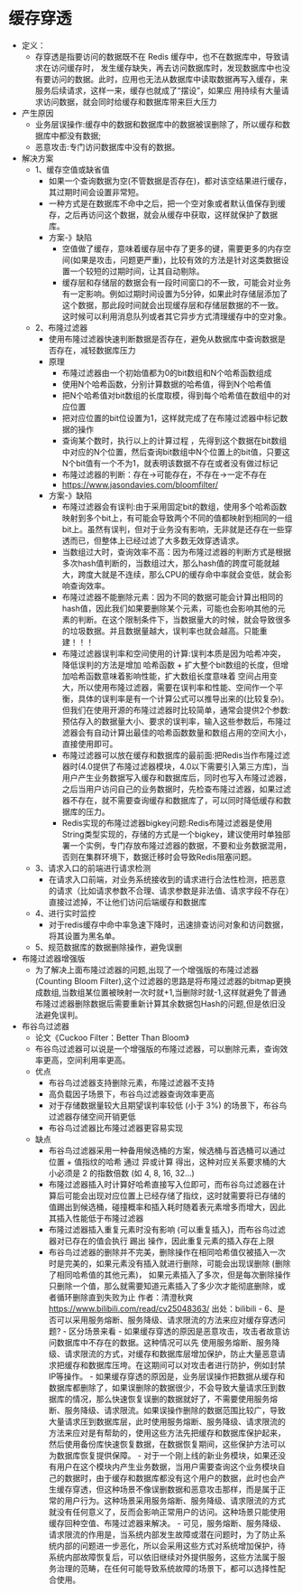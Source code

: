 # 缓存穿透
- 定义：
  - 存穿透是指要访问的数据既不在 Redis 缓存中，也不在数据库中，导致请求在访问缓存时， 发生缓存缺失，再去访问数据库时，发现数据库中也没有要访问的数据。此时，应用也无法从数据库中读取数据再写入缓存，来服务后续请求，这样一来，缓存也就成了“摆设”，如果应 用持续有大量请求访问数据，就会同时给缓存和数据库带来巨大压力
- 产生原因
  - 业务层误操作:缓存中的数据和数据库中的数据被误删除了，所以缓存和数据库中都没有数据; 
  - 恶意攻击:专门访问数据库中没有的数据。
- 解决方案
  - 1、缓存空值或缺省值
    - 如果一个查询数据为空(不管数据是否存在)，都对该空结果进行缓存，其过期时间会设置非常短。
    - 一种方式是在数据库不命中之后，把一个空对象或者默认值保存到缓存，之后再访问这个数据，就会从缓存中获取，这样就保护了数据库。
    - 方案-》缺陷
      - 空值做了缓存，意味着缓存层中存了更多的键，需要更多的内存空间(如果是攻击，问题更严重)，比较有效的方法是针对这类数据设置一个较短的过期时间，让其自动剔除。 
      - 缓存层和存储层的数据会有一段时间窗口的不一致，可能会对业务有一定影响。例如过期时间设置为5分钟，如果此时存储层添加了这个数据，那此段时间就会出现缓存层和存储层数据的不一致。 这时候可以利用消息队列或者其它异步方式清理缓存中的空对象。
  - 2、布隆过滤器
    - 使用布隆过滤器快速判断数据是否存在，避免从数据库中查询数据是否存在，减轻数据库压力
    - 原理
      - 布隆过滤器由一个初始值都为0的bit数组和N个哈希函数组成
      - 使用N个哈希函数，分别计算数据的哈希值，得到N个哈希值
      - 把N个哈希值对bit数组的长度取模，得到每个哈希值在数组中的对应位置
      - 把对应位置的bit位设置为1，这样就完成了在布隆过滤器中标记数据的操作
      - 查询某个数时，执行以上的计算过程 ，先得到这个数据在bit数组中对应的N个位置，然后查询bit数组中N个位置上的bit值，只要这N个bit值有一个不为1，就表明该数据不存在或者没有做过标记
      - 布隆过滤器的判断：存在->可能存在，不存在->一定不存在
      - https://www.jasondavies.com/bloomfilter/
    - 方案-》缺陷
      - 布隆过滤器会有误判:由于采用固定bit的数组，使用多个哈希函数映射到多个bit上，有可能会导致两个不同的值都映射到相同的一组bit上。虽然有误判，但对于业务没有影响，无非就是还存在一些穿透而已，但整体上已经过滤了大多数无效穿透请求。
      - 当数组过大时，查询效率不高：因为布隆过滤器的判断方式是根据多次hash值判断的，当数组过大，那么hash值的跨度可能就越大，跨度大就是不连续，那么CPU的缓存命中率就会变低，就会影响查询效率。
      - 布隆过滤器不能删除元素：因为不同的数据可能会计算出相同的hash值，因此我们如果要删除某个元素，可能也会影响其他的元素的判断。在这个限制条件下，当数据量大的时候，就会导致很多的垃圾数据。并且数据量越大，误判率也就会越高。只能重建！！！
      - 布隆过滤器误判率和空间使用的计算:误判本质是因为哈希冲突，降低误判的方法是增加 哈希函数 + 扩大整个bit数组的长度，但增加哈希函数意味着影响性能，扩大数组长度意味着 空间占用变大，所以使用布隆过滤器，需要在误判率和性能、空间作一个平衡，具体的误判率是有一个计算公式可以推导出来的(比较复杂)。但我们在使用开源的布隆过滤器时比较简单，通常会提供2个参数:预估存入的数据量大小、要求的误判率，输入这些参数后，布隆过滤器会有自动计算出最佳的哈希函数数量和数组占用的空间大小，直接使用即可。 
      - 布隆过滤器可以放在缓存和数据库的最前面:把Redis当作布隆过滤器时(4.0提供了布隆过滤器模块，4.0以下需要引入第三方库)，当用户产生业务数据写入缓存和数据库后，同时也写入布隆过滤器，之后当用户访问自己的业务数据时，先检查布隆过滤器，如果过滤器不存在，就不需要查询缓存和数据库了，可以同时降低缓存和数据库的压力。
      - Redis实现的布隆过滤器bigkey问题:Redis布隆过滤器是使用String类型实现的，存储的方式是一个bigkey，建议使用时单独部署一个实例，专门存放布隆过滤器的数据，不要和业务数据混用，否则在集群环境下，数据迁移时会导致Redis阻塞问题。
  - 3、请求入口的前端进行请求检测
    - 在请求入口前端，对业务系统接收到的请求进行合法性检测，把恶意的请求（比如请求参数不合理、请求参数是非法值、请求字段不存在）直接过滤掉，不让他们访问后端缓存和数据库
  - 4、进行实时监控
    - 对于redis缓存中命中率急速下降时，迅速排查访问对象和访问数据，将其设置为黑名单。
  - 5、规范数据库的数据删除操作，避免误删
- 布隆过滤器增强版
  - 为了解决上面布隆过滤器的问题,出现了一个增强版的布隆过滤器(Counting Bloom Filter),这个过滤器的思路是将布隆过滤器的bitmap更换成数组,当数组某位置被映射一次时就+1,当删除时就-1,这样就避免了普通布隆过滤器删除数据后需要重新计算其余数据包Hash的问题,但是依旧没法避免误判。 
- 布谷鸟过滤器
  - 论文《Cuckoo Filter：Better Than Bloom》
  - 布谷鸟过滤器可以说是一个增强版的布隆过滤器，可以删除元素，查询效率更高，空间利用率更高。
  - 优点
    - 布谷鸟过滤器支持删除元素，布隆过滤器不支持 
    - 高负载因子场景下，布谷鸟过滤器查询效率更高 
    - 对于存储数据量较大且期望误判率较低 (小于 3%) 的场景下，布谷鸟过滤器存储空间开销更低 
    - 布谷鸟过滤器比布隆过滤器更容易实现
  - 缺点
    - 布谷鸟过滤器采用一种备用候选桶的方案，候选桶与首选桶可以通过 位置 + 值指纹的哈希 通过 异或计算 得出，这种对应关系要求桶的大小必须是 2 的指数倍数 (如 4, 8, 16, 32...)
    - 布隆过滤器插入时计算好哈希直接写入位即可，而布谷鸟过滤器在计算后可能会出现对应位置上已经存储了指纹，这时就需要将已存储的值踢出到候选桶，碰撞概率和插入耗时随着表元素增多而增大，因此其插入性能低于布隆过滤器 
    - 布隆过滤器插入重复元素时没有影响 (可以重复插入)，而布谷鸟过滤器对已存在的值会执行 踢出 操作，因此重复元素的插入存在上限 
    - 布谷鸟过滤器的删除并不完美，删除操作在相同哈希值仅被插入一次时是完美的，如果元素没有插入就进行删除，可能会出现误删除 (删除了相同哈希值的其他元素)， 如果元素插入了多次，但是每次删除操作只删除一个值，那么就需要知道元素插入了多少次才能彻底删除，或者循环删除直到失败为止 作者：清澄秋爽 https://www.bilibili.com/read/cv25048363/ 出处：bilibili
          - 6、是否可以采用服务熔断、服务降级、请求限流的方法来应对缓存穿透问题?
            - 区分场景来看
              - 如果缓存穿透的原因是恶意攻击，攻击者故意访问数据库中不存在的数据。这种情况可以先 使用服务熔断、服务降级、请求限流的方式，对缓存和数据库层增加保护，防止大量恶意请 求把缓存和数据库压垮。在这期间可以对攻击者进行防护，例如封禁IP等操作。
              - 如果缓存穿透的原因是，业务层误操作把数据从缓存和数据库都删除了，如果误删除的数据很少，不会导致大量请求压到数据库的情况，那么快速恢复误删的数据就好了，不需要使用服务熔断、服务降级、请求限流。如果误操作删除的数据范围比较广，导致大量请求压到数据库层，此时使用服务熔断、服务降级、请求限流的方法来应对是有帮助的，使用这些方法先把缓存和数据库保护起来，然后使用备份库快速恢复数据，在数据恢复期间，这些保护方法可以为数据库恢复提供保障。
              - 对于一个刚上线的新业务模块，如果还没有用户在这个模块内产生业务数据，当用户需要查询这个业务模块自己的数据时，由于缓存和数据库都没有这个用户的数据，此时也会产生缓存穿透，但这种场景不像误删数据和恶意攻击那样，而是属于正常的用户行为。这种场景采用服务熔断、服务降级、请求限流的方式就没有任何意义了，反而会影响正常用户的访问。这种场景只能使用缓存回种空值、布隆过滤器来解决。
            - 可见，服务熔断、服务降级、请求限流的作用是，当系统内部发生故障或潜在问题时，为了防止系统内部的问题进一步恶化，所以会采用这些方式对系统增加保护，待系统内部故障恢复后，可以依旧继续对外提供服务，这些方法属于服务治理的范畴，在任何可能导致系统故障的场景下，都可以选择性配合使用。